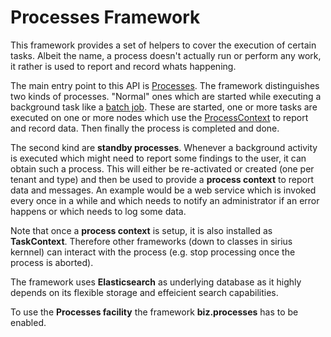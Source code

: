 # Processes Framework

This framework provides a set of helpers to cover the execution of certain tasks. Albeit the name, a process
doesn't actually run or perform any work, it rather is used to report and record whats happening.

The main entry point to this API is [Processes](Processes.java). The framework distinguishes two kinds of
processes. "Normal" ones which are started while executing a background task like a 
[batch job](../jobs/batch/BatchProcessJobFactory.java). These are started, one or more tasks are executed on
one or more nodes which use the [ProcessContext](ProcessContext.java) to report and record data. Then finally
the process is completed and done. 

The second kind are **standby processes**. Whenever a background activity is executed which might need to 
report some findings to the user, it can obtain such a process. This will either be re-activated or created 
(one per tenant and type) and then be used to provide a **process context** to report data and messages. 
An example would be a web service which is invoked every once in a while and which needs to notify an 
administrator if an error happens or which needs to log some data.

Note that once a **process context** is setup, it is also installed as **TaskContext**. Therefore other
frameworks (down to classes in sirius kernnel) can interact with the process (e.g. stop processing once
the process is aborted).

The framework uses **Elasticsearch** as underlying database as it highly depends on its flexible storage
and effeicient search capabilities.

To use the **Processes facility** the framework **biz.processes** has to be enabled. 
